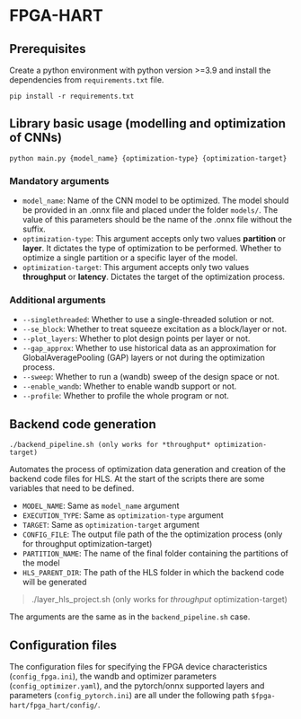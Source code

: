 # FPGA-HART

## Prerequisites
Create a python environment with python version >=3.9 and install the dependencies from `requirements.txt` file.
```
pip install -r requirements.txt
```
## Library basic usage (modelling and optimization of CNNs)
```
python main.py {model_name} {optimization-type} {optimization-target}
```
### Mandatory arguments
- `model_name`: Name of the CNN model to be optimized. The model should be provided in an .onnx file and placed under the folder `models/`. The value of this parameters should be the name of the .onnx file without the suffix.
- `optimization-type`: This argument accepts only two values **partition** or **layer**. It dictates the type of optimization to be performed. Whether to optimize a single partition or a specific layer of the model.
- `optimization-target`: This argument accepts only two values **throughput** or **latency**. Dictates the target of the optimization process.

### Additional arguments
- `--singlethreaded`: Whether to use a single-threaded solution or not.
- `--se_block`: Whether to treat squeeze excitation as a block/layer or not.
- `--plot_layers`: Whether to plot design points per layer or not.
- `--gap_approx`: Whether to use historical data as an approximation for GlobalAveragePooling (GAP) layers or not during the optimization process.
- `--sweep`: Whether to run a (wandb) sweep of the design space or not.
- `--enable_wandb`: Whether to enable wandb support or not.
- `--profile`: Whether to profile the whole program or not.

## Backend code generation
```
./backend_pipeline.sh (only works for *throughput* optimization-target)
```

Automates the process of optimization data generation and creation of the backend code files for HLS. At the start of the scripts there are some variables that need to be defined.
- `MODEL_NAME`: Same as `model_name` argument
- `EXECUTION_TYPE`: Same as `optimization-type` argument
- `TARGET`: Same as `optimization-target` argument
- `CONFIG_FILE`: The output file path of the the optimization process (only for throughput optimization-target)
- `PARTITION_NAME`: The name of the final folder containing the partitions of the model
- `HLS_PARENT_DIR`: The path of the HLS folder in which the backend code will be generated

> ./layer_hls_project.sh (only works for *throughput* optimization-target)

The arguments are the same as in the `backend_pipeline.sh` case.

## Configuration files
The configuration files for specifying the FPGA device characteristics (`config_fpga.ini`), the wandb and optimizer parameters (`config_optimizer.yaml`), and the pytorch/onnx supported layers and parameters (`config_pytorch.ini`) are all under the following path `$fpga-hart/fpga_hart/config/`.
